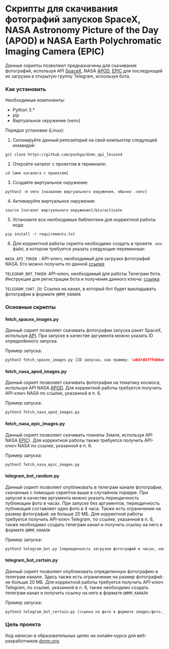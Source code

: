 # Скрипты для скачивания фотографий запусков SpaceX, NASA Astronomy Picture of the Day (APOD) и NASA Earth Polychromatic Imaging Camera (EPIC)

Данные скрипты позволяют предназначены для скачивания фотографий, используя API [SpaceX](https://github.com/r-spacex/SpaceX-API), 
NASA [APOD](https://api.nasa.gov/#apod), [EPIC](https://api.nasa.gov/#epic) для последующей их загрузки в открытую
группу Telegram, используя бота.

### Как установить

Необходимые компоненты:
* Python 3.*
* pip
* Виртуальное окружение (venv)

Порядок установки (Linux):

1. Склонируйте данный репозиторий на свой компьютер следующей командой:

```
git clone https://github.com/pashga/dvmn_api_lesson4
```

2. Откройте каталог с проектом в терминале:

```
cd [имя каталога с проектом]
```

3. Создайте виртуальное окружение:

```
python3 -m venv [название виртуального окружения, обычно .venv]
```

4. Активируйте виртуальное окружение:

```
source [каталог виртуального окружения]/bin/activate
```

5. Установите все необходимые библиотеки для корректной работы кода:

```
pip install -r requirements.txt
```
6. Для корректной работы скрипта необходимо создать в проекте ```.env``` файл, в котором требуется указать следующие переменные:

```NASA_API_TOKEN ```: API-ключ, необходимый для загрузки фотографий NASA. Его можно получить по данной [ссылке](https://api.nasa.gov/) 

```TELEGRAM_BOT_TOKEN```: API-ключ, необходимый для работы Телеграм бота. Инструкция для регистрации бота и получения данного ключа: [ссылка](https://way23.ru/%D1%80%D0%B5%D0%B3%D0%B8%D1%81%D1%82%D1%80%D0%B0%D1%86%D0%B8%D1%8F-%D0%B1%D0%BE%D1%82%D0%B0-%D0%B2-telegram.html)

```TELEGRAM_CHAT_ID```: Ссылка на канал, в который бот будет выкладывать фотографии в формате ```@ИМЯ_КАНАЛА```


### Основные скрипты

#### fetch_spacex_images.py
Данный скрипт позволяет скачивать фотографии запуска ракет SpaceX, используя [API](https://github.com/r-spacex/SpaceX-API). При запуске в качестве аргумента можно
указать ID определённого запуска.

Пример запуска:

```python
python3 fetch_spacex_images.py [ID запуска, как пример: 5eb87d47ffd86e000604b38a]
```

#### fetch_nasa_apod_images.py
Данный скрипт позволяет скачивать фотографии на тематику космоса, используя API NASA [APOD](https://api.nasa.gov/#apod). Для корректной
работы требуется получить API-ключ NASA по ссылке, указанной в п. 6.

Пример запуска:

```python
python3 fetch_nasa_apod_images.py
```

#### fetch_nasa_epic_images.py
Данный скрипт позволяет скачивать планеты Земля, используя API NASA [EPIC](https://api.nasa.gov/#epic)). Для корректной
работы также требуется получить API-ключ NASA по ссылке, указанной в п. 6.

Пример запуска:

```python
python3 fetch_nasa_epic_images.py
```

#### telegram_bot_random.py
Данный скрипт позволяет опубликовать в телеграм канале фотографии, скачанные с помощью скриптов выше в случайном порядке. 
При запуске в качестве аргумента можно указать периодичность публикации фото в часах. 
При запуске без аргументов, периодичность публикаций составляет одно фото в 4 часа. 
Также есть ограничение на размер фотографий: не больше 20 МБ.
Для корректной работы требуется получить API-ключ Telegram, по ссылке, указанной в п. 6, также необходимо
создать телеграм канал и получить ссылку на него в формате ```@ИМЯ_КАНАЛА```

Пример запуска:

```python
python3 telegram_bot.py [периодичность загрузки фотографий в часах, например 0.5]
```
#### telegram_bot_certain.py
Данный скрипт позволяет опубликовать определенную фотографию в телеграм канале.
Здесь также есть ограничение на размер фотографий: не больше 20 МБ.
Для корректной работы требуется получить API-ключ Telegram, по ссылке, указанной в п. 6, также необходимо
создать телеграм канал и получить ссылку на него в формате ```@ИМЯ_КАНАЛА```

Пример запуска:

```python
python3 telegram_bot_certain.py [ссылка на фото в формате images/фото.jpg]
```
### Цель проекта

Код написан в образовательных целях на онлайн-курсе для веб-разработчиков [dvmn.org](https://dvmn.org/).
